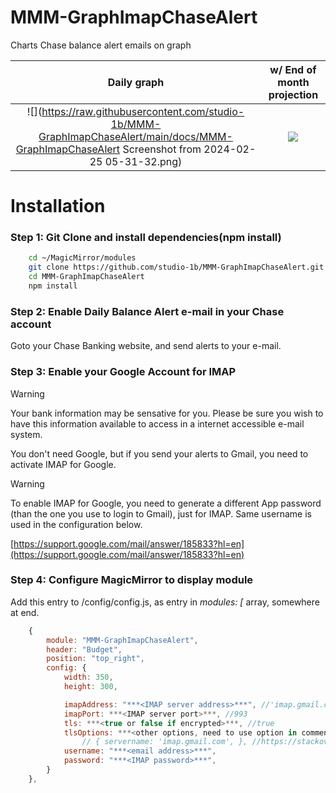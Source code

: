 # MMM-GraphImapChaseAlert
Charts Chase balance alert emails on graph

| Daily graph             |  w/ End of month projection |
:-------------------------:|:-------------------------:
![](https://raw.githubusercontent.com/studio-1b/MMM-GraphImapChaseAlert/main/docs/MMM-GraphImapChaseAlert Screenshot from 2024-02-25 05-31-32.png)  |  ![](https://raw.githubusercontent.com/studio-1b/MMM-GraphImapChaseAlert/main/docs/MMM-GraphImapChaseAlert%20projection%20Screenshot%20from%202024-02-25%2005-33-01.png)


# Installation
### Step 1: Git Clone and install dependencies(npm install)
```bash
    cd ~/MagicMirror/modules
    git clone https://github.com/studio-1b/MMM-GraphImapChaseAlert.git
    cd MMM-GraphImapChaseAlert
    npm install
```

### Step 2: Enable Daily Balance Alert e-mail in your Chase account

Goto your Chase Banking website, and send alerts to your e-mail.

### Step 3: Enable your Google Account for IMAP

> [!WARNING]
> Your bank information may be sensative for you.  Please be sure you wish to have this information available to access in a internet accessible e-mail system.

You don't need Google, but if you send your alerts to Gmail, you need to activate IMAP for Google.

> [!WARNING]
> To enable IMAP for Google, you need to generate a different App password (than the one you use to login to Gmail), just for IMAP.  Same username is used in the configuration below.

[https://support.google.com/mail/answer/185833?hl=en](https://support.google.com/mail/answer/185833?hl=en)

### Step 4: Configure MagicMirror to display module

Add this entry to <MagicMirror root>/config/config.js, as entry in *modules: [* array, somewhere at end.

```js
    {
        module: "MMM-GraphImapChaseAlert",
        header: "Budget",
        position: "top_right",
        config: {
            width: 350,
            height: 300,

            imapAddress: "***<IMAP server address>***", //'imap.gmail.com',
            imapPort: ***<IMAP server port>***, //993
            tls: ***<true or false if encrypted>***, //true
            tlsOptions: ***<other options, need to use option in comment below, for Gmail IMAP>***
                // { servername: 'imap.gmail.com', }, //https://stackoverflow.com/questions/59633564/cannot-connect-to-gmail-using-imap
            username: "***<email address>***",
            password: "***<IMAP password>***",
        }
    },
```

